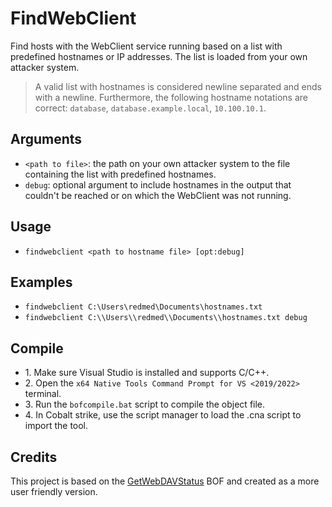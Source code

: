 # FindWebClient
Find hosts with the WebClient service running based on a list with predefined hostnames or IP addresses. The list is loaded from your own attacker system.

>A valid list with hostnames is considered newline separated and ends with a newline. Furthermore, the following hostname notations are correct: `database`, `database.example.local`, `10.100.10.1`.  

## Arguments
* `<path to file>`: the path on your own attacker system to the file containing the list with predefined hostnames.
* `debug`: optional argument to include hostnames in the output that couldn't be reached or on which the WebClient was not running.


## Usage
* `findwebclient <path to hostname file> [opt:debug]`


## Examples
* `findwebclient C:\Users\redmed\Documents\hostnames.txt`
* `findwebclient C:\\Users\\redmed\\Documents\\hostnames.txt debug`


## Compile
- 1\. Make sure Visual Studio is installed and supports C/C++.
- 2\. Open the `x64 Native Tools Command Prompt for VS <2019/2022>` terminal.
- 3\. Run the `bofcompile.bat` script to compile the object file. 
- 4\. In Cobalt strike, use the script manager to load the .cna script to import the tool. 

## Credits
This project is based on the [GetWebDAVStatus](https://github.com/G0ldenGunSec/GetWebDAVStatus) BOF and created as a more user friendly version.